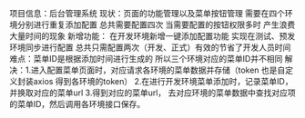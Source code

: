 项目信息：后台管理系统
现状：页面的功能管理以及菜单按钮管理 需要在四个环境分别进行重复添加配置 总共需要配置四次 当需要配置的按钮权限多时 产生浪费大量时间的现象
新增功能： 在开发环境新增一键添加配置功能 实现在测试、预发环境同步进行配置 总共只需配置两次（开发、正式）有效的节省了开发人员时间
难点：菜单ID是根据添加时间进行生成的 所以三个环境对应的菜单ID并不相同 
解决：1.进入配置菜单页面时，对应请求各环境的菜单数据并存储（token 也是自定义封装axios 得到各环境的token）
      2.在进行开发环境菜单添加时，记录菜单ID， 并换取对应的菜单url 
      3.得到对应的菜单url， 去对应环境的菜单数据中查找对应项的菜单ID，然后调用各环境接口保存。